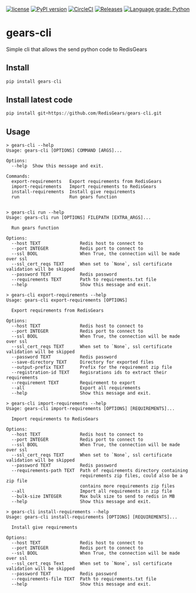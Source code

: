 [![license](https://img.shields.io/github/license/RedisGears/gears-cli.svg)](https://github.com/RedisGears/gears-cli)
[![PyPI version](https://badge.fury.io/py/gears-cli.svg)](https://badge.fury.io/py/gears-cli)
[![CircleCI](https://circleci.com/gh/RedisGears/gears-cli/tree/master.svg?style=svg)](https://circleci.com/gh/RedisGears/gears-cli/tree/master)
[![Releases](https://img.shields.io/github/release/RedisGears/gears-cli.svg)](https://github.com/RedisGears/gears-cli/releases/latest)
[![Language grade: Python](https://img.shields.io/lgtm/grade/python/g/RedisGears/gears-cli.svg?logo=lgtm&logoWidth=18)](https://lgtm.com/projects/g/RedisGears/gears-cli/context:python)

# gears-cli
Simple cli that allows the send python code to RedisGears

## Install
```python
pip install gears-cli
```

## Install latest code 

```python
pip install git+https://github.com/RedisGears/gears-cli.git
```

## Usage
```
> gears-cli --help
Usage: gears-cli [OPTIONS] COMMAND [ARGS]...

Options:
  --help  Show this message and exit.

Commands:
  export-requirements   Export requirements from RedisGears
  import-requirements   Import requirements to RedisGears
  install-requirements  Install give requirements
  run                   Run gears function


> gears-cli run --help
Usage: gears-cli run [OPTIONS] FILEPATH [EXTRA_ARGS]...

  Run gears function

Options:
  --host TEXT               Redis host to connect to
  --port INTEGER            Redis port to connect to
  --ssl BOOL                When True, the connection will be made over ssl
  --ssl_cert_reqs TEXT      When set to `None`, ssl certificate validation will be skipped
  --password TEXT           Redis password
  --requirements TEXT       Path to requirements.txt file
  --help                    Show this message and exit.

> gears-cli export-requirements --help
Usage: gears-cli export-requirements [OPTIONS]

  Export requirements from RedisGears

Options:
  --host TEXT               Redis host to connect to
  --port INTEGER            Redis port to connect to
  --ssl BOOL                When True, the connection will be made over ssl
  --ssl_cert_reqs TEXT      When set to `None`, ssl certificate validation will be skipped
  --password TEXT           Redis password
  --save-directory TEXT     Directory for exported files
  --output-prefix TEXT      Prefix for the requirement zip file
  --registration-id TEXT    Regisrations ids to extract their requirements
  --requirement TEXT        Requirement to export
  --all                     Export all requirements
  --help                    Show this message and exit.

> gears-cli import-requirements --help
Usage: gears-cli import-requirements [OPTIONS] [REQUIREMENTS]...

  Import requirements to RedisGears

Options:
  --host TEXT               Redis host to connect to
  --port INTEGER            Redis port to connect to
  --ssl BOOL                When True, the connection will be made over ssl
  --ssl_cert_reqs TEXT      When set to `None`, ssl certificate validation will be skipped
  --password TEXT           Redis password
  --requirements-path TEXT  Path of requirements directory containing
                            requirements zip files, could also be a zip file
                            contains more requirements zip files
  --all                     Import all requirements in zip file
  --bulk-size INTEGER       Max bulk size to send to redis in MB
  --help                    Show this message and exit.

> gears-cli install-requirements --help
Usage: gears-cli install-requirements [OPTIONS] [REQUIREMENTS]...

  Install give requirements

Options:
  --host TEXT               Redis host to connect to
  --port INTEGER            Redis port to connect to
  --ssl BOOL                When True, the connection will be made over ssl
  --ssl_cert_reqs Text      When set to `None`, ssl certificate validation will be skipped
  --password TEXT           Redis password
  --requirements-file TEXT  Path to requirements.txt file
  --help                    Show this message and exit.
```
